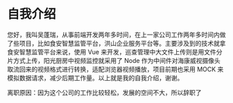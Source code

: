 # 自我介绍

您好，我叫吴蓬瑞，从事前端开发两年多时间，在上一家公司工作两年多时间内做了些项目，比如食安智慧监管平台，洪山企业服务平台等。主要涉及到的技术就拿食安智慧监管平台来说，使用 Vue 来开发，巡查管理中大文件上传则是用文件分片方式上传，阳光厨房中视频监控就采用了 Node 作为中间件对海康威视摄像头取流回来的视频格式进行转换，适配浏览器视频播放，项目前期也采用 MOCK 来模拟数据请求，减少后期工作量。以上就是我的自我介绍，谢谢。

离职原因：因为这个公司的工作比较轻松，发展的空间不大，所以辞职了